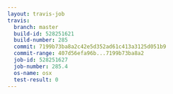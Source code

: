 ```yaml
---
layout: travis-job
travis:
  branch: master
  build-id: 528251621
  build-number: 285
  commit: 7199b73ba8a2c42e5d352ad61c413a3125d051b9
  commit-range: 407d56efa96b...7199b73ba8a2
  job-id: 528251627
  job-number: 285.4
  os-name: osx
  test-result: 0
---
```

